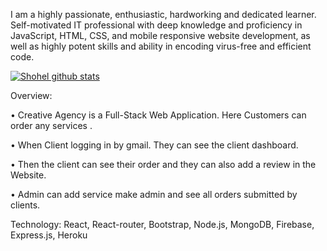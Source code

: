 
I am a highly passionate, enthusiastic, hardworking and dedicated learner. Self-motivated IT professional with deep knowledge and proficiency in JavaScript, HTML, CSS, and mobile responsive website development, as well as highly potent skills and ability in encoding virus-free and efficient code.

[![Shohel github stats](https://github-readme-stats.vercel.app/api?username=Shohelrana63)](https://github.com/anuraghazra/github-readme-stats)

Overview:

•	Creative Agency is a Full-Stack Web Application. Here Customers can order any services .

•	When Client logging in by gmail. They can see the client dashboard.

•	Then the client can see their order and they can also add a review in the Website.

•	Admin can add service make admin and see all orders submitted by clients.


Technology: React, React-router, Bootstrap, Node.js, MongoDB, Firebase, Express.js, Heroku



